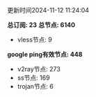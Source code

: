 更新时间2024-11-12 11:24:04

**总订阅: 23**
**总节点: 6140**
- vless节点: 9

**google ping有效节点: 448**
- v2ray节点: 273
- ss节点: 169
- trojan节点: 6
